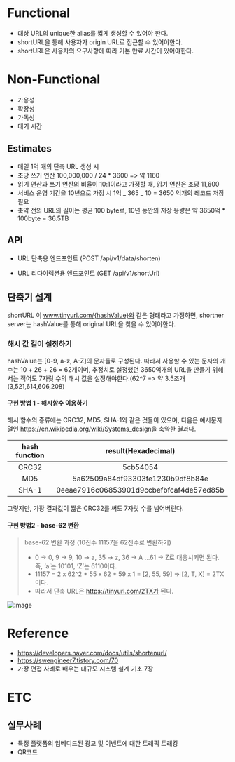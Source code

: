 # Functional

- 대상 URL의 unique한 alias를 짧게 생성할 수 있어야 한다.
- shortURL을 통해 사용자가 origin URL로 접근할 수 있어야한다.
- shortURL은 사용자의 요구사항에 따라 기본 만료 시간이 있어야한다.

# Non-Functional

- 가용성
- 확장성
- 가독성
- 대기 시간

## Estimates

- 매일 1억 개의 단축 URL 생성 시
- 초당 쓰기 연산 100,000,000 / 24 \* 3600 => 약 1160
- 읽기 연산과 쓰기 연산의 비율이 10:1이라고 가정할 때, 읽기 연산은 초당 11,600
- 서비스 운영 기간을 10년으로 가정 시 1억 _ 365 _ 10 = 3650 억개의 레코드 저장 필요
- 축약 전의 URL의 길이는 평균 100 byte로, 10년 동안의 저장 용량은 약 3650억 \* 100byte = 36.5TB

## API

- URL 단축용 엔드포인트 (POST /api/v1/data/shorten)

- URL 리다이렉션용 엔드포인트 (GET /api/v1/shortUrl)

## 단축기 설계

shortURL 이 www.tinyurl.com/{hashValue}와 같은 형태라고 가정하면, shortner server는 hashValue를 통해 original URL을 찾을 수 있어야한다.

### 해시 값 길이 설정하기

hashValue는 [0-9, a-z, A-Z]의 문자들로 구성된다. 따라서 사용할 수 있는 문자의 개수는 10 + 26 + 26 = 62개이며, 추정치로 설정했던 3650억개의 URL을 만들기 위해서는 적어도 7자릿 수의 해시 값을 설정해야한다.(62^7 => 약 3.5조개 (3,521,614,606,208)

#### 구현 방법 1 - 해시함수 이용하기

해시 함수의 종류에는 CRC32, MD5, SHA-1와 같은 것들이 있으며, 다음은 예시문자열인 https://en.wikipedia.org/wiki/Systems_design을 축약한 결과다.

| **hash function** |         **result(Hexadecimal)**          |
| :---------------: | :--------------------------------------: |
|       CRC32       |                 5cb54054                 |
|        MD5        |     5a62509a84df93303fe1230b9df8b84e     |
|       SHA-1       | 0eeae7916c06853901d9ccbefbfcaf4de57ed85b |

그렇지만, 가장 결과값이 짧은 CRC32를 써도 7자릿 수를 넘어버린다.

#### 구현 방법2 - base-62 변환

> base-62 변환 과정 (10진수 11157을 62진수로 변환하기)
>
> - 0 -> 0, 9 -> 9, 10 -> a, 35 -> z, 36 -> A …61 -> Z로 대응시키면 된다. 즉, ‘a’는 10101, ‘Z’는 6110이다.
> - 11157 = 2 x 62^2 + 55 x 62 + 59 x 1 = [2, 55, 59] => [2, T, X] = 2TX이다.
> - 따라서 단축 URL은 https://tinyurl.com/2TX가 된다.


![image](https://github.com/system-design-club-night/system-design-club-night/assets/31172248/34553d67-2f70-43c2-8405-b3633b295d1b)

# Reference
- https://developers.naver.com/docs/utils/shortenurl/
- https://swengineer7.tistory.com/70
- 가장 면접 사례로 배우는 대규모 시스템 설계 기초 7장

  
# ETC
## 실무사례
- 특정 플랫폼의 임베디드된 광고 및 이벤트에 대한 트래픽 트래킹
- QR코드
